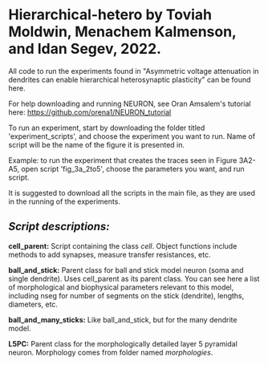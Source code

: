# Hierarchical-hetero by Toviah Moldwin, Menachem Kalmenson, and Idan Segev, 2022.

All code to run the experiments found in "Asymmetric voltage attenuation in dendrites can enable hierarchical heterosynaptic plasticity" can be found here.

For help downloading and running NEURON, see Oran Amsalem's tutorial here: https://github.com/orena1/NEURON_tutorial

To run an experiment, start by downloading the folder titled 'experiment_scripts', and choose the experiment you want to run. 
Name of script will be the name of the figure it is presented in.

Example: to run the experiment that creates the traces seen in Figure 3A2-A5, open script 'fig_3a_2to5', choose the parameters you want, and run script. 

It is suggested to download all the scripts in the main file, as they are used in the running of the experiments.

## **_Script descriptions:_**

**cell_parent:** Script containing the class _cell_. Object functions include methods to add synapses, measure transfer resistances, etc.

**ball_and_stick:** Parent class for ball and stick model neuron (soma and single dendrite). Uses cell_parent as its parent class. You can see here a list of morphological and biophysical parameters relevant to this model, including nseg for number of segments on the stick (dendrite), lengths, diameters, etc.

**ball_and_many_sticks:** Like ball_and_stick, but for the many dendrite model.

**L5PC:** Parent class for the morphologically detailed layer 5 pyramidal neuron. Morphology comes from folder named _morphologies_.
